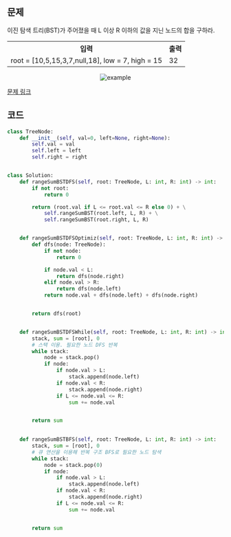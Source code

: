 ## 문제

이진 탐색 트리(BST)가 주어졌을 때 L 이상 R 이하의 값을 지닌 노드의 합을 구하라. 

 <table>
	<th>입력</th>
	<th>출력</th>
	<tr><!-- 첫번째 줄 시작 -->
	    <td>root = [10,5,15,3,7,null,18], low = 7, high = 15</td>
	    <td>32</td>
	</tr><!-- 첫번째 줄 끝 -->
    </table>

<p align="center">
<img src="https://assets.leetcode.com/uploads/2020/11/05/bst1.jpg" alt="example">
</p>

<a href="https://leetcode.com/problems/range-sum-of-bst/" target="_blank">문제 링크</a>

## 코드

```python
class TreeNode:
    def __init__(self, val=0, left=None, right=None):
        self.val = val
        self.left = left
        self.right = right


class Solution:
    def rangeSumBSTDFS(self, root: TreeNode, L: int, R: int) -> int:
        if not root:
            return 0

        return (root.val if L <= root.val <= R else 0) + \
            self.rangeSumBST(root.left, L, R) + \
            self.rangeSumBST(root.right, L, R)


    def rangeSumBSTDFSOptimiz(self, root: TreeNode, L: int, R: int) -> int:
        def dfs(node: TreeNode):
            if not node:
                return 0

            if node.val < L:
                return dfs(node.right)
            elif node.val > R:
                return dfs(node.left)
            return node.val + dfs(node.left) + dfs(node.right)


        return dfs(root)


    def rangeSumBSTDFSWhile(self, root: TreeNode, L: int, R: int) -> int:
        stack, sum = [root], 0
        # 스택 이용. 필요한 노드 DFS 반복
        while stack:
            node = stack.pop()
            if node:
                if node.val > L:
                    stack.append(node.left)
                if node.val < R:
                    stack.append(node.right)
                if L <= node.val <= R:
                    sum += node.val


        return sum
    

    def rangeSumBSTBFS(self, root: TreeNode, L: int, R: int) -> int:
        stack, sum = [root], 0
        # 큐 연산을 이용해 반복 구조 BFS로 필요한 노드 탐색
        while stack:
            node = stack.pop(0)
            if node:
                if node.val > L:
                    stack.append(node.left)
                if node.val < R:
                    stack.append(node.right)
                if L <= node.val <= R:
                    sum += node.val


        return sum
```

